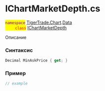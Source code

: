 
# IChartMarketDepth.cs
<mark style="color:purple;">`namespace`</mark> [TigerTrade.Chart](../../../../TigerTrade.Chart.md).[Data](../../../../TigerTrade.Chart/Data.md)  
<mark style="color:red;">&nbsp;&nbsp;&nbsp;&nbsp;&nbsp;&nbsp;&nbsp;&nbsp;`class`</mark> [IChartMarketDepth](../../IChartMarketDepth.cs.md)

Описание

### Синтаксис
```csharp
Decimal MinAskPrice { get; }
```
### Пример  
```csharp
// example
```

